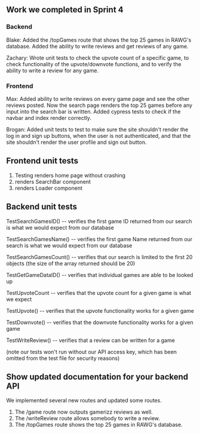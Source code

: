 ## Work we completed in Sprint 4

### Backend
Blake:
Added the /topGames route that shows the top 25 games in RAWG's database. Added the ability to write reviews and get reviews of any game.

Zachary:
Wrote unit tests to check the upvote count of a specific game, to check functionality of the upvote/downvote functions, and to verify the ability
to write a review for any game.


### Frontend
Max: Added ability to write reviews on every game page and see the other reviews posted. Now the search page renders the top 25 games before any input into the search bar is written. Added cypress tests to check if the navbar and index render correctly.

Brogan: 
Added unit tests to test to make sure the site shouldn't render the log in and sign up buttons, when the user is not authenticated, and that the site shouldn't render the user profile and sign out button.

## Frontend unit tests
1. Testing renders home page without crashing
2. renders SearchBar component
3. renders Loader component

## Backend unit tests
TestSearchGamesID() -- verifies the first game ID returned from our search is what we would expect from our database

TestSearchGamesName() -- verifies the first game Name returned from our search is what we would expect from our database

TestSearchGamesCount() -- verifies that our search is limited to the first 20 objects (the size of the array returned should be 20)

TestGetGameDataID() -- verifies that individual games are able to be looked up

TestUpvoteCount -- verifies that the upvote count for a given game is what we expect

TestUpvote() -- verifies that the upvote functionality works for a given game

TestDownvote() -- verifies that the downvote functionality works for a given game

TestWriteReview() -- verifies that a review can be written for a game



(note our tests won't run without our API access key, which has been omitted from the test file for security reasons)

## Show updated documentation for your backend API
We implemented several new routes and updated some routes. 
1. The /game route now outputs gamerizz reviews as well.
2. The /writeReview route allows somebody to write a review.
3. The /topGames route shows the top 25 games in RAWG's database.
